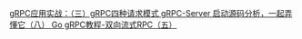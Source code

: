 [ gRPC应用实战：（三）gRPC四种请求模式 ](https://learnku.com/articles/60779)
[gRPC-Server 启动源码分析，一起弄懂它（八） ](https://learnku.com/articles/35336)
[ Go gRPC教程-双向流式RPC（五）](https://www.cnblogs.com/FireworksEasyCool/p/12698194.html)

